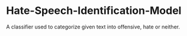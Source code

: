# Hate-Speech-Identification-Model
A classifier used to categorize given text into offensive, hate or neither.
